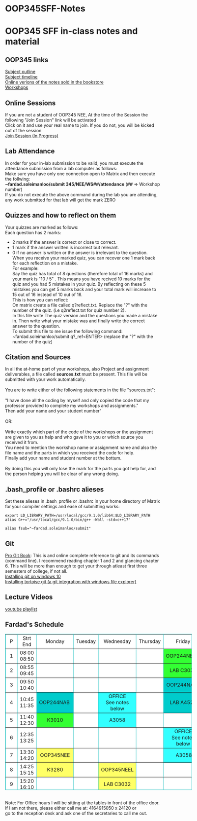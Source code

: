 # OOP345SFF-Notes
# OOP345 SFF in-class notes and material 

## OOP345 links 
[Subject outline](https://ict.senecacollege.ca/course/oop345)<br />
[Subject timeline](https://scs.senecac.on.ca/~oop345/pages/timeline.html)<br />
[Online verions of the notes sold in the bookstore](https://scs.senecac.on.ca/~oop345/pages/content/index.html)<br />
[Workshops](https://github.com/Seneca-345305/OOP-Workshops)<br />
## Online Sessions
If you are not a student of OOP345 NEE, At the time of the Session the following "Join Session" link will be activated <br />
Click on it and use your real name to join. If you do not, you will be kicked out of the session <br />
[Join Session (In Progress)](https://connect.rna2.blindsidenetworks.com/invite/to?c=-bUV-EAyNv1iE8umX1AQ4lNnBODQ4wzzvk8JoV5NGxI&m=731e148938913bece8fe354660fc5f0df23b6396&t=1584380913763&u=senecacollege) <br />
## Lab Attendance
In order for your in-lab submission to be valid, you must execute the attendance submission from a lab computer as follows:<br />
Make sure you have only one connection open to Matrix and then execute the follwing:<br />
**~fardad.soleimanloo/submit 345/NEE/WS##/attendance**  (**##** => Workshop number) <br />
If you do not execute the above command during the lab you are attending, any work submitted for that lab will get the mark ZERO
## Quizzes and how to reflect on them 
Your quizzes are marked as follows:<br />
Each question has 2 marks:<br />
- 2 marks if the answer is correct or close to correct.<br /> 
- 1 mark if the answer written is incorrect but relevant. <br />
- 0 if  no answer is written or the answer is irrelevant to the question.<br />
When you receive your marked quiz, you can recover one 1 mark back for each reflection on a mistake.<br /> 
For example: <br />
Say the quiz has total of 8 questions (therefore total of 16 marks) and your mark is "10 / 5" . This means you have recived 10 marks for the quiz and you had 5 mistakes in your quiz. By reflecting on these 5 mistakes you can get 5 marks back and your total mark will increase to 15 out of 16 instead of 10 out of 16.<br /> 
This is how you can reflect:<br /> 
On matrix create a file called q?reflect.txt. Replace the "?" with the number of the quiz. (i.e q2reflect.txt for quiz number 2).<br />
In this file write The quiz version and the questions you made a mistake in. Then write what your mistake was and finally write the correct answer to the question.<br />
To submit this file to me issue the following command:<br />
~fardad.soleimanloo/submit q?_ref&lt;ENTER&gt; (replace the "?" with the number of the quiz)<br />

## Citation and Sources 
In all the at-home part of your workshops, also Project and assignment deliverables, a file called **sources.txt** must be present. This file will be submitted with your work automatically.<br />   
You are to write either of the following statements in the file "sources.txt":<br /><br />
"I have done all the coding by myself and only copied the code that my professor provided to complete my workshops and assignments."<br />
Then add your name and your student number"<br /><br />
OR:<br /><br />
Write exactly which part of the code of the workshops or the assignment are given to you as help and who gave it to you or which source you received it from. <br />
You need to mention the workshop name or assignment name and also the file name and the parts in which you received the code for help.<br />
Finally add your name and student number at the bottum.<br /><br />
By doing this you will only lose the mark for the parts you got help for, and the person helping you will be clear of any wrong doing. 
## .bash_profile or .bashrc alieses
Set these alieses in .bash_profile or .bashrc in your home directory of Matrix for your compiler settings and ease of submitting works:
```
export LD_LIBRARY_PATH=/usr/local/gcc/9.1.0/lib64:$LD_LIBRARY_PATH
alias G++="/usr/local/gcc/9.1.0/bin/g++ -Wall -std=c++17"

alias fsub="~fardad.soleimanloo/submit"
```

## Git
[Pro Git Book](https://git-scm.com/book): This is and online complete reference to git and its commands (command line). I recommend reading chapter 1 and 2 and glancing chapter 6. This will be more than enough to get your through atleast first three semesters of college, if not all. <br />
[Installing git on windows 10](https://www.youtube.com/watch?v=PXQif4EZd3Y)  <br />
[Installing tortoise git (a git integration with windows file explorer)](https://www.youtube.com/watch?v=pttIoMyyMaM) <br />

## Lecture Videos
[youtube playlist](https://www.youtube.com/playlist?list=PLxB4x6RkylotlpOf_RkpkSoX3AhYT1cem)<br />


## Fardad's Schedule
<table style="background-color: White; width: 608px; height: 506px;"
bordercolorlight="#72D8D8" bordercolordark="#2D9F9F" border="1"
bordercolor="#38c7c7" cellpadding="0" cellspacing="0">
<tbody>
<tr>
<td align="center" valign="middle" width="18">P</td>
<td align="center" valign="middle" width="45">Strt<br>
End</td>
<td align="center" valign="middle" width="101">Monday</td>
<td align="center" valign="middle" width="109">Tuesday</td>
<td align="center" valign="middle" width="102">Wednesday</td>
<td align="center" valign="middle" width="109">Thursday</td>
<td align="center" valign="middle" width="108">Friday</td>
</tr>
<tr>
<td align="center" valign="middle" width="18">1</td>
<td align="center" valign="middle" width="45">08:00<br>
08:50</td>
<td style="background-color: white;" align="center"
bgcolor="White" width="101">&nbsp;</td>
<td style="background-color: white;" align="center"
bgcolor="#ffffff">&nbsp;</td>
<td style="background-color: white;" align="center"
bgcolor="#ffffff" width="102">&nbsp;</td>
<td style="background-color: white;" align="center"
bgcolor="#ffffff">&nbsp;</td>
<td
style="width: 108px; text-align: center; background-color: rgb(51, 255, 51);">OOP244NBBL&nbsp;</td>
</tr>
<tr>
<td align="center" valign="middle" width="18">2</td>
<td align="center" valign="middle" width="45">08:55<br>
09:45</td>
<td style="background-color: white;" align="center"
bgcolor="#ffffff" width="101">&nbsp;</td>
<td style="background-color: white;" align="center"
bgcolor="#ffffff">&nbsp;</td>
<td style="background-color: white;" align="center"
bgcolor="#ffffff" width="102">&nbsp;</td>
<td style="background-color: white;" align="center"
bgcolor="#ffffff">&nbsp;</td>
<td
style="text-align: center; background-color: rgb(51, 255, 51);">LAB
C3034<br>
</td>
</tr>
<tr>
<td align="center" valign="middle" width="18">3</td>
<td align="center" valign="middle" width="45">09:50<br>
10:40</td>
<td style="background-color: white;" align="center"
bgcolor="#33ff33">&nbsp;</td>
<td style="background-color: white;" align="center"
bgcolor="#ffffff" width="109">&nbsp;</td>
<td style="width: 102px; text-align: center;"><br>
</td>
<td style="background-color: white;" align="center">&nbsp;</td>
<td
style="text-align: center; background-color: rgb(0, 204, 204);">OOP244NAAL<br>
</td>
</tr>
<tr>
<td align="center" height="38" valign="middle" width="18">4</td>
<td align="center" height="38" valign="middle" width="45">10:45<br>
11:35</td>
<td
style="text-align: center; background-color: rgb(0, 204, 204);">OOP244NAB&nbsp;</td>
<td style="background-color: white;" align="center"
valign="middle" width="109">&nbsp;</td>
<td
style="width: 102px; text-align: center; background-color: rgb(51, 255, 255);">OFFICE<br>
See notes below<br>
</td>
<td style="background-color: white;" align="center">&nbsp;</td>
<td
style="text-align: center; background-color: rgb(0, 204, 204);">LAB
A4526<br>
</td>
</tr>
<tr>
<td align="center" valign="middle" width="18">5</td>
<td align="center" valign="middle" width="45">11:40<br>
12:30</td>
<td
style="width: 101px; text-align: center; background-color: rgb(51, 255, 51);">K3010<br>
</td>
<td style="text-align: center; background-color: white;"><br>
</td>
<td
style="width: 102px; text-align: center; background-color: rgb(51, 255, 255);">A3058</td>
<td style="text-align: center; background-color: white;"> <br>
</td>
<td align="center" width="108"><br>
</td>
</tr>
<tr>
<td align="center" height="28" valign="middle" width="18">6</td>
<td align="center" height="28" valign="middle" width="45">12:35<br>
13:25</td>
<td style="background-color: white;" align="center" width="101"><br>
</td>
<td style="text-align: center; background-color: white;"><br>
</td>
<td
style="width: 102px; vertical-align: middle; text-align: center;"><br>
</td>
<td style="text-align: center; background-color: white;"><br>
</td>
<td
style="width: 108px; vertical-align: middle; text-align: center; background-color: rgb(51, 255, 255);">OFFICE<br>
See notes below<br>
</td>
</tr>
<tr>
<td align="center" valign="middle" width="18">7</td>
<td align="center" valign="middle" width="45">13:30<br>
14:20</td>
<td
style="width: 101px; text-align: center; background-color: rgb(255, 255, 102);">OOP345NEE<br>
</td>
<td
style="width: 109px; text-align: center; background-color: white;"><br>
</td>
<td style="text-align: center; background-color: white;"><br>
</td>
<td style="background-color: white;" align="center"><br>
</td>
<td
style="text-align: center; background-color: rgb(51, 255, 255);">&nbsp;A3058</td>
</tr>
<tr>
<td align="center" valign="middle" width="18">8</td>
<td align="center" valign="middle" width="45">14:25<br>
15:15</td>
<td
style="width: 101px; vertical-align: middle; text-align: center; background-color: rgb(255, 255, 102);">K3280<br>
</td>
<td style="background-color: white;" align="center"
valign="middle" width="109"><br>
</td>
<td
style="text-align: center; background-color: rgb(255, 255, 102);">OOP345NEEL</td>
<td style="background-color: white;" align="center"><br>
</td>
<td style="background-color: white;" align="center"
bgcolor="#ffffff">&nbsp;</td>
</tr>
<tr>
<td align="center" valign="middle" width="18">9</td>
<td align="center" valign="middle" width="45">15:20<br>
16:10</td>
<td style="text-align: center; background-color: white;"> <br>
</td>
<td style="text-align: center; background-color: white;"><br>
</td>
<td
style="text-align: center; background-color: rgb(255, 255, 102);">LAB
C3032<br>
</td>
<td style="text-align: center; background-color: white;"><br>
</td>
<td style="background-color: white;" align="center"
bgcolor="#ffffff" width="108">&nbsp;</td>
</tr>
<tr>
<td align="center" height="37" valign="middle" width="18">10</td>
<td align="center" height="37" valign="middle" width="45">16:15<br>
17:05</td>
<td
style="width: 101px; vertical-align: middle; text-align: center; background-color: white;">&nbsp;</td>
<td
style="width: 109px; vertical-align: middle; height: 37px; text-align: center; background-color: white;"><br>
</td>
<td style="text-align: center; background-color: white;">&nbsp;</td>
<td style="text-align: center; background-color: white;"><br>
</td>
<td style="background-color: white;" align="center"
bgcolor="#ffffff" valign="middle" width="108">&nbsp;</td>
</tr>
<tr>
<td align="center" height="37" valign="middle">11</td>
<td align="center" height="37" valign="middle">17:10<br>
18:00</td>
<td style="background-color: white;" align="center"
bgcolor="#ffffff" valign="middle">&nbsp;</td>
<td style="background-color: white;" align="center"
bgcolor="#ffffff" height="37" valign="middle">&nbsp;</td>
<td style="background-color: white;" align="center">&nbsp;</td>
<td style="background-color: white;" align="center"
bgcolor="#ffffff"><br>
</td>
<td style="background-color: white;" align="center"
bgcolor="#ffffff" valign="middle">&nbsp;</td>
</tr>
<tr>
<td style="vertical-align: middle; text-align: center;">12<br>
</td>
<td style="vertical-align: top; text-align: center;">18:05<br>
19:00<br>
</td>
<td style="vertical-align: top; background-color: white;"><br>
</td>
<td style="vertical-align: top; background-color: white;"><br>
</td>
<td style="vertical-align: top; background-color: white;"><br>
</td>
<td
style="vertical-align: middle; text-align: center; background-color: white;"><br>
</td>
<td style="vertical-align: top; background-color: white;"><br>
</td>
</tr>
</tbody>
</table>
<br />
Note: For Office hours I will be sitting at the tables in front of the
office door. <br />
If I am not there, please either call me at: 4164915050 x 24120 or <br /> 
go to the reception desk and ask
one of the
secretaries to call me out.<br />
